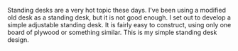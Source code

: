 Standing desks are a very hot topic these days. I've been using a modified old desk as a standing desk, but it is not good enough. I set out to develop a simple adjustable standing desk. It is fairly easy to construct, using only one board of plywood or something similar. This is my simple standing desk design. 

